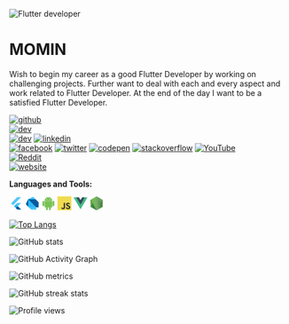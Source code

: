 ![Flutter developer](https://scontent.fjsr6-1.fna.fbcdn.net/v/t39.30808-6/s960x960/271179526_469276727919752_7535063249386228085_n.jpg?_nc_cat=111&ccb=1-5&_nc_sid=e3f864&_nc_ohc=ek4rN-bgFNoAX9jrZbY&_nc_ht=scontent.fjsr6-1.fna&oh=00_AT8ltNVKM_6qr406DStrK8mk5-Uc8xqC_kWiBIH-VKAFNQ&oe=61DD9BC0)

# MOMIN
Wish to begin my career as a good Flutter Developer by working on challenging projects. Further want to deal with each and every aspect and work related to Flutter Developer. At the end of the day I want to be a satisfied Flutter Developer.

[<img src='https://cdn.jsdelivr.net/npm/simple-icons@v3/icons/github.svg' alt='github' height='25'>](https://github.com/fdmominbd)  
[<img src='https://cdn.jsdelivr.net/npm/simple-icons@v3/icons/dev-dot-to.svg' alt='dev' height='25'>](https://dev.to/fdmominbd)  
[<img src='https://cdn.jsdelivr.net/npm/simple-icons@v3/icons/hashnode.svg' alt='dev' height='25'>](u/fdmominbd) 
[<img src='https://cdn.jsdelivr.net/npm/simple-icons@v3/icons/linkedin.svg' alt='linkedin' height='25'>](https://www.linkedin.com/in/emominbd)  
[<img src='https://cdn.jsdelivr.net/npm/simple-icons@v31/icons/facebook.svg' alt='facebook' height='25'>](https://www.facebook.com/Eng-MOMIN-105503524297076/) 
[<img src='https://cdn.jsdelivr.net/npm/simple-icons@v3/icons/twitter.svg' alt='twitter' height='25'>](https://twitter.com/fdmominbd) 
[<img src='https://cdn.jsdelivr.net/npm/simple-icons@v3/icons/codepen.svg' alt='codepen' height='25'>](https://codepen.io/fdmominbd) 
[<img src='https://cdn.jsdelivr.net/npm/simple-icons@v3/icons/stackoverflow.svg' alt='stackoverflow' height='25'>](https://https://stackoverflow.com/users/17600968/fd-momin) 
[<img src='https://cdn.jsdelivr.net/npm/simple-icons@v3/icons/youtube.svg' alt='YouTube' height='25'>](https://www.youtube.com/c/islamAdvocacy)  
[<img src='https://cdn.jsdelivr.net/npm/simple-iconsv3/icons/reddit.svg' alt='Reddit' height='25'>](https://www.reddit.com/user/fdmominbd)  
[<img src='https://cdn.jsdelivr.net/npm/simple-icons@v3/icons/icloud.svg' alt='website' height='25'>](mominbd.net)  

**Languages and Tools:**  

<code><img height="25" src="https://raw.githubusercontent.com/github/explore/80688e429a7d4ef2fca1e82350fe8e3517d3494d/topics/flutter/flutter.png"></code>
<code><img height="25" src="https://raw.githubusercontent.com/github/explore/80688e429a7d4ef2fca1e82350fe8e3517d3494d/topics/dart/dart.png"></code>
<code><img height="25" src="https://raw.githubusercontent.com/github/explore/80688e429a7d4ef2fca1e82350fe8e3517d3494d/topics/android/android.png"></code>
<code><img height="25" src="https://raw.githubusercontent.com/github/explore/80688e429a7d4ef2fca1e82350fe8e3517d3494d/topics/javascript/javascript.png"></code>
<code><img height="25" src="https://raw.githubusercontent.com/github/explore/80688e429a7d4ef2fca1e82350fe8e3517d3494d/topics/vue/vue.png"></code>
<code><img height="25" src="https://raw.githubusercontent.com/github/explore/80688e429a7d4ef2fca1e82350fe8e3517d3494d/topics/nodejs/nodejs.png"></code>    

[![Top Langs](https://github-readme-stats.vercel.app/api/top-langs/?username=fdmominbd)](https://github.com/anuraghazra/github-readme-stats)

![GitHub stats](https://github-readme-stats.vercel.app/api?username=fdmominbd&show_icons=true)  

![GitHub Activity Graph](https://activity-graph.herokuapp.com/graph?username=fdmominbd)  

![GitHub metrics](https://metrics.lecoq.io/fdmominbd)  

![GitHub streak stats](https://github-readme-streak-stats.herokuapp.com/?user=fdmominbd)  

![Profile views](https://gpvc.arturio.dev/fdmominbd)  
